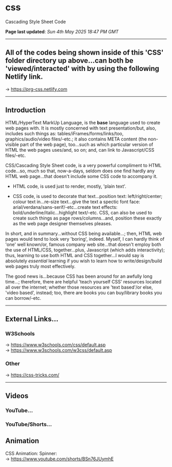 # css
Cascading Style Sheet Code

**Page last updated**: *Sun 4th May 2025 18:47 PM GMT* 

-----

## All of the codes being shown inside of this 'CSS' folder directory up above...can both be 'viewed/interacted' with by using the following Netlify link.

-> [https://prg-css.netlify.com  ](https://prg-css.netlify.app/)

-----

## Introduction

HTML/HyperText MarkUp Language, is the **base** language used to create web pages with. It is mostly concerned with text presentation/but, also, includes such things as: tables/iFrames/forms/links/too, graphics/audio/video files/-etc.; it also contains META content (the non-visible part of the web page), too...such as which particular version of HTML the web pages uses/and, so on; and, can link to Javascript/CSS files/-etc.     

CSS/Cascading Style Sheet code, is a very powerful compliment to HTML code...so, much so that, now-a-days, seldom does one find hardly any HTML web page...that doesn't include some CSS code to accompany it.

- HTML code, is used just to render, mostly, 'plain text'.  

- CSS code, is used to decorate that text...position text: left/right/center; colour text in...re-size text...give the text a spectic font face: arial/verdana/sans-serif/-etc...create text effects: bold/underline/italic...highlight text/-etc. CSS, can also be used to create such things as page rows/columns...and, position these exactly as the web page designer themselves pleases.  

In short, and in summary...without CSS being available...; then, HTML web pages would tend to look very 'boring', indeed. Myself, I can hardly think of 'one' well known/or, famous company web site...that doesn't employ both the use of HTML/CSS, together...plus, Javascript (which adds interactivity); thus, learning to use both HTML and CSS together...I would say is absolutely *essential* learning if you wish to learn how to write/design/build web pages truly most effectively.

The good news is...because CSS has been around for an awfully long time...; therefore, there are helpful 'teach yourself CSS' resources located all over the internet; whether those resources are 'text based'/or else, 'video based', instead; too, there are books you can buy/library books you can borrow/-etc.    

-----

## External Links...

### W3Schools

-> https://www.w3schools.com/css/default.asp  
-> https://www.w3schools.com/w3css/default.asp  

### Other

-> https://css-tricks.com/  

-----

## Videos

### YouTube...

### YouTube/Shorts...  

## Animation  

CSS Animation: Spinner:  
-> https://www.youtube.com/shorts/BSn76JUymhE  

